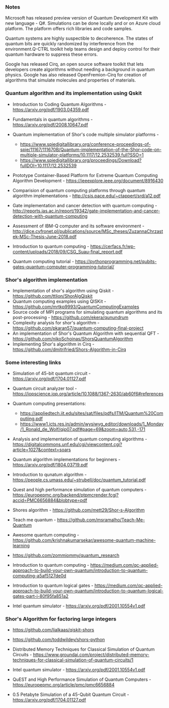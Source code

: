 ### Notes
Microsoft has released preview version of Quantum Development Kit with new language - Q#. Simulations can be done locally and or on Azure cloud platform. The platform offers rich libraries and code samples.

Quantum systems are highly suspectible to decoherence. The states of quantum bits are quickly randomized by interference from the environment.Q-CTRL toolkit help teams design and deploy control for their quantum hardware to suppress these errors.

Google has released Cirq, an open source software toolkit that lets developers create algorithms without needing a background in quantum physics. Google has also released OpenFremion-Cirq for creation of 
algorithms that simulate molecules and properties of materials.

### Quantum algorithm and its implementation using Qskit 
* Introduction to Coding Quantum Algorithms - https://arxiv.org/pdf/1903.04359.pdf
* Fundamentals in quantum algorithms - https://arxiv.org/pdf/2008.10647.pdf

* Quantum implementation of Shor's code multiple simulator platforms -
  * https://www.spiedigitallibrary.org/conference-proceedings-of-spie/11167/111670B/Quantum-implementation-of-the-Shor-code-on-multiple-simulator-platforms/10.1117/12.2532539.full?SSO=1
  * https://www.spiedigitallibrary.org/proceedings/Download?fullDOI=10.1117/12.2532539

* Prototype Container-Based Platform for Extreme Quantum Computing Algorithm Development - https://ieeexplore.ieee.org/document/8916430
* Comparision of quantum computing platforms through quantum algorithm implementations - http://csis.pace.edu/~ctappert/srd/a12.pdf
* Gate implementation and cancer detection with quantum computing - http://reports.ias.ac.in/report/19342/gate-implementation-and-cancer-detection-with-quantum-computing
* Assessment of IBM-Q computer and its software environment - http://dice.cyfronet.pl/publications/source/MSc_theses/ZuzannaChrzastek-MSc-Thesis-June-2018.pdf
* Introduction to quantum computing - https://cerfacs.fr/wp-content/uploads/2018/09/CSG_Suau-final_report.pdf
* Quantum computing tutorial - https://pythonprogramming.net/qubits-gates-quantum-computer-programming-tutorial/


### Shor's algorithm implementation
* Implementation of shor's algorithm using Qiskit - https://github.com/ttlion/ShorAlgQiskit
* Quantum computing examples using QISKit - https://github.com/mrtkp9993/QuantumComputingExamples
* Source code of MPI programs for simulating quantum algorithms and its post-processing - https://github.com/ekera/qunundrum
* Complexity analysis for shor's algorithm - https://github.com/pkaran57/quantum-computing-final-project
* An implementation of Shor's Quantum Algorithm with sequential QFT - https://github.com/nikoSchoinas/ShorsQuantumAlgorithm
* Implementing Shor's algorithm in Cirq - https://github.com/dmitrifried/Shors-Algorithm-in-Cirq

### Some interesting links
* Simulation of 45-bit quantum circuit - https://arxiv.org/pdf/1704.01127.pdf
* Quantum circuit analyzer tool - https://iopscience.iop.org/article/10.1088/1367-2630/ab60f6#references
* Quantum computing presentations:
  * https://appliedtech.iit.edu/sites/sat/files/pdfs/ITM/Quantum%20Computiing.pdf
  * https://www1.icts.res.in/admin/wysiwyg_editor/downloads/1_Monday/1_Ronald_de_Wolf/qip07.pdf#page=69&zoom=auto,531,-171
* Analysis and implementation of quantum computing algorithms - https://digitalcommons.unf.edu/cgi/viewcontent.cgi?article=1027&context=soars
* Quantum algorithm implementations for beginners - https://arxiv.org/pdf/1804.03719.pdf
* Introduction to qunatum algorithm - https://people.cs.umass.edu/~strubell/doc/quantum_tutorial.pdf
* Quest and high performance simulation of quantum computers - https://europepmc.org/backend/ptpmcrender.fcgi?accid=PMC6656884&blobtype=pdf

* Shores algorithm - https://github.com/mett29/Shor-s-Algorithm
* Teach me quantum - https://github.com/msramalho/Teach-Me-Quantum
* Awesome quantum computing - https://github.com/krishnakumarsekar/awesome-quantum-machine-learning
* https://github.com/zommiommy/quantum_research


* Introduction to quantum computing - https://medium.com/qc-applied-approach-to-build-your-own-quantum/introduction-to-quantum-computing-a5af5127de0d
* Introduction to quantum logical gates - https://medium.com/qc-applied-approach-to-build-your-own-quantum/introduction-to-quantum-logical-gates-part-i-80f95fa851a2
* Intel quantum simulator - https://arxiv.org/pdf/2001.10554v1.pdf

### Shor's Algorithm for factoring large integers

* https://github.com/lialkaas/qiskit-shors
* https://github.com/toddwildey/shors-python

* Distributed Memory Techniques for Classical Simulation of Quantum Circuits - https://www.groundai.com/project/distributed-memory-techniques-for-classical-simulation-of-quantum-circuits/1
* Intel quantum simulator - https://arxiv.org/pdf/2001.10554v1.pdf
* QuEST and High Performance Simulation of Quantum Computers - https://europepmc.org/article/pmc/pmc6656884
* 0.5 Petabyte Simulation of a 45-Qubit Quantum Circuit - https://arxiv.org/pdf/1704.01127.pdf



